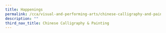 ```yaml
---
title: Happenings
permalink: /cca/visual-and-performing-arts/chinese-calligraphy-and-painting/happenings/
description: ""
third_nav_title: Chinese Calligraphy & Painting
---
```

